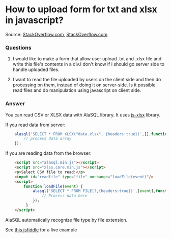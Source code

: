 # How to upload form for txt and xlsx in javascript?

Source: [StackOverflow.com](http://stackoverflow.com/questions/19211193/upload-form-for-txt-and-xlsx-in-javascript/27656225#27656225), [StackOverflow.com](http://stackoverflow.com/questions/5867675/how-can-you-read-excel-2007-file-xlsx-using-javascript-vbscript/27656359#27656359)

### Questions

1. I would like to make a form that allow user upload .txt and .xlsx file and write this file's contents in a div.I don't know if i should go server side to handle uploaded files.

2. I want to read the file uploaded by users on the client side and then do processing on them, instead of doing it on server-side. Is it possible read files and do manipulation using javascript on client side.

### Answer

You can read CSV or XLSX data with AlaSQL library. It uses [js-xlsx](js-xlsx) library.

If you read data from server:
```js
    alasql('SELECT * FROM XLSX("data.xlsx", {headers:true})',[],function(data){
        // process data array
    });
```
If you are reading data from the browser:
```html
    <script src="alasql.min.js"></script>
    <script src="xlsx.core.min.js"></script>
    <p>Select CSV file to read:</p>
    <input id="readfile" type="file" onchange="loadFile(event)"/>
    <script>
        function loadFile(event) {
	        alasql('SELECT * FROM FILE(?,{headers:true})',[event],function(data){
		        // Process data here
	        });
         }
    </script>
```

AlaSQL automatically recognize file type by file extension.

See [this jsfiddle](http://jsfiddle.net/3ve90afo/) for a live example
